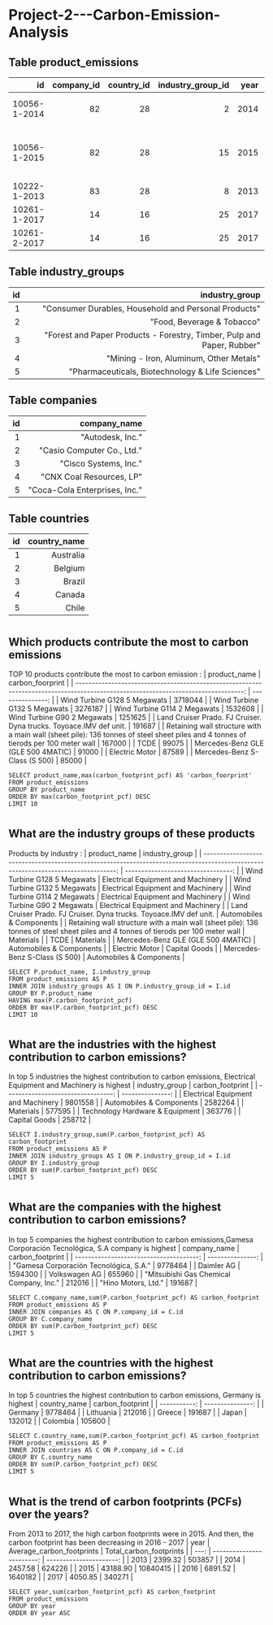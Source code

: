 # Project-2---Carbon-Emission-Analysis
## Table product_emissions
| id           | company_id | country_id | industry_group_id | year | product_name                                                    | weight_kg | carbon_footprint_pcf | upstream_percent_total_pcf | operations_percent_total_pcf | downstream_percent_total_pcf | 
| -----------: | ---------: | ---------: | ----------------: | ---: | --------------------------------------------------------------: | --------: | -------------------: | -------------------------: | ---------------------------: | ---------------------------: | 
| 10056-1-2014 | 82         | 28         | 2                 | 2014 | Frosted Flakes(R) Cereal                                        | 0.7485    | 2                    | 57.50                      | 30.00                        | 12.50                        | 
| 10056-1-2015 | 82         | 28         | 15                | 2015 | "Frosted Flakes, 23 oz, produced in Lancaster, PA (one carton)" | 0.7485    | 2                    | 57.50                      | 30.00                        | 12.50                        | 
| 10222-1-2013 | 83         | 28         | 8                 | 2013 | Office Chair                                                    | 20.68     | 73                   | 80.63                      | 17.36                        | 2.01                         | 
| 10261-1-2017 | 14         | 16         | 25                | 2017 | Multifunction Printers                                          | 110       | 1488                 | 30.65                      | 5.51                         | 63.84                        | 
| 10261-2-2017 | 14         | 16         | 25                | 2017 | Multifunction Printers                                          | 110       | 1818                 | 25.08                      | 4.51                         | 70.41                        | 
## Table industry_groups
| id | industry_group                                                         | 
| -: | ---------------------------------------------------------------------: | 
| 1  | "Consumer Durables, Household and Personal Products"                   | 
| 2  | "Food, Beverage & Tobacco"                                             | 
| 3  | "Forest and Paper Products - Forestry, Timber, Pulp and Paper, Rubber" | 
| 4  | "Mining - Iron, Aluminum, Other Metals"                                | 
| 5  | "Pharmaceuticals, Biotechnology & Life Sciences"                       | 
## Table companies
| id | company_name                  | 
| -: | ----------------------------: | 
| 1  | "Autodesk, Inc."              | 
| 2  | "Casio Computer Co., Ltd."    | 
| 3  | "Cisco Systems, Inc."         | 
| 4  | "CNX Coal Resources, LP"      | 
| 5  | "Coca-Cola Enterprises, Inc." | 
## Table countries
| id | country_name | 
| -: | -----------: | 
| 1  | Australia    | 
| 2  | Belgium      | 
| 3  | Brazil       | 
| 4  | Canada       | 
| 5  | Chile        | 
#
## Which products contribute the most to carbon emissions
TOP 10 products contribute the most to carbon emission :
| product_name                                                                                                                       | carbon_foorprint | 
| ---------------------------------------------------------------------------------------------------------------------------------: | ---------------: | 
| Wind Turbine G128 5 Megawats                                                                                                       | 3718044          | 
| Wind Turbine G132 5 Megawats                                                                                                       | 3276187          | 
| Wind Turbine G114 2 Megawats                                                                                                       | 1532608          | 
| Wind Turbine G90 2 Megawats                                                                                                        | 1251625          | 
| Land Cruiser Prado. FJ Cruiser. Dyna trucks. Toyoace.IMV def unit.                                                                 | 191687           | 
| Retaining wall structure with a main wall (sheet pile): 136 tonnes of steel sheet piles and 4 tonnes of tierods per 100 meter wall | 167000           | 
| TCDE                                                                                                                               | 99075            | 
| Mercedes-Benz GLE (GLE 500 4MATIC)                                                                                                 | 91000            | 
| Electric Motor                                                                                                                     | 87589            | 
| Mercedes-Benz S-Class (S 500)                                                                                                      | 85000            | 
```
SELECT product_name,max(carbon_footprint_pcf) AS 'carbon_foorprint'
FROM product_emissions
GROUP BY product_name
ORDER BY max(carbon_footprint_pcf) DESC
LIMIT 10
```
#
## What are the industry groups of these products
Products by industry :
| product_name                                                                                                                       | industry_group                     | 
| ---------------------------------------------------------------------------------------------------------------------------------: | ---------------------------------: | 
| Wind Turbine G128 5 Megawats                                                                                                       | Electrical Equipment and Machinery | 
| Wind Turbine G132 5 Megawats                                                                                                       | Electrical Equipment and Machinery | 
| Wind Turbine G114 2 Megawats                                                                                                       | Electrical Equipment and Machinery | 
| Wind Turbine G90 2 Megawats                                                                                                        | Electrical Equipment and Machinery | 
| Land Cruiser Prado. FJ Cruiser. Dyna trucks. Toyoace.IMV def unit.                                                                 | Automobiles & Components           | 
| Retaining wall structure with a main wall (sheet pile): 136 tonnes of steel sheet piles and 4 tonnes of tierods per 100 meter wall | Materials                          | 
| TCDE                                                                                                                               | Materials                          | 
| Mercedes-Benz GLE (GLE 500 4MATIC)                                                                                                 | Automobiles & Components           | 
| Electric Motor                                                                                                                     | Capital Goods                      | 
| Mercedes-Benz S-Class (S 500)                                                                                                      | Automobiles & Components           | 
```
SELECT P.product_name, I.industry_group 
FROM product_emissions AS P
INNER JOIN industry_groups AS I ON P.industry_group_id = I.id
GROUP BY P.product_name
HAVING max(P.carbon_footprint_pcf)
ORDER BY max(P.carbon_footprint_pcf) DESC
LIMIT 10
```
#
## What are the industries with the highest contribution to carbon emissions?
In top 5 industries the highest contribution to carbon emissions, Electrical Equipment and Machinery is highest
| industry_group                     | carbon_footprint | 
| ---------------------------------: | ---------------: | 
| Electrical Equipment and Machinery | 9801558          | 
| Automobiles & Components           | 2582264          | 
| Materials                          | 577595           | 
| Technology Hardware & Equipment    | 363776           | 
| Capital Goods                      | 258712           | 
```
SELECT I.industry_group,sum(P.carbon_footprint_pcf) AS carbon_footprint
FROM product_emissions AS P
INNER JOIN industry_groups AS I ON P.industry_group_id = I.id
GROUP BY I.industry_group
ORDER BY sum(P.carbon_footprint_pcf) DESC
LIMIT 5
```
#
## What are the companies with the highest contribution to carbon emissions?
In top 5 companies the highest contribution to carbon emissions,Gamesa Corporación Tecnológica, S.A company is highest
| company_name                            | carbon_footprint | 
| --------------------------------------: | ---------------: | 
| "Gamesa Corporación Tecnológica, S.A."  | 9778464          | 
| Daimler AG                              | 1594300          | 
| Volkswagen AG                           | 655960           | 
| "Mitsubishi Gas Chemical Company, Inc." | 212016           | 
| "Hino Motors, Ltd."                     | 191687           | 

```
SELECT C.company_name,sum(P.carbon_footprint_pcf) AS carbon_footprint
FROM product_emissions AS P
INNER JOIN companies AS C ON P.company_id = C.id
GROUP BY C.company_name
ORDER BY sum(P.carbon_footprint_pcf) DESC
LIMIT 5
```
#
## What are the countries with the highest contribution to carbon emissions?
In top 5 countries the highest contribution to carbon emissions, Germany is highest
| country_name | carbon_footprint | 
| -----------: | ---------------: | 
| Germany      | 9778464          | 
| Lithuania    | 212016           | 
| Greece       | 191687           | 
| Japan        | 132012           | 
| Colombia     | 105600           | 
```
SELECT C.country_name,sum(P.carbon_footprint_pcf) AS carbon_footprint
FROM product_emissions AS P
INNER JOIN countries AS C ON P.company_id = C.id
GROUP BY C.country_name
ORDER BY sum(P.carbon_footprint_pcf) DESC
LIMIT 5
```
#
## What is the trend of carbon footprints (PCFs) over the years?
From 2013 to 2017, the high carbon footprints were in 2015. And then, the carbon footprint has been decreasing in 2016 - 2017
| year | Average_carbon_footprints | Total_carbon_footprints | 
| ---: | ------------------------: | ----------------------: | 
| 2013 | 2399.32                   | 503857                  | 
| 2014 | 2457.58                   | 624226                  | 
| 2015 | 43188.90                  | 10840415                | 
| 2016 | 6891.52                   | 1640182                 | 
| 2017 | 4050.85                   | 340271                  | 
```
SELECT year,sum(carbon_footprint_pcf) AS carbon_footprint
FROM product_emissions 
GROUP BY year
ORDER BY year ASC
```

                                                                                                                                                                                                                                                                                                                                                                                                                                 
